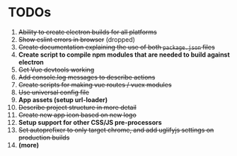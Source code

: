 # TODOs

  1. ~~Ability to create electron builds for all platforms~~
  2. ~~Show eslint errors in browser~~ (dropped)
  3. ~~Create documentation explaining the use of both `package.json` files~~
  4. **Create script to compile npm modules that are needed to build against electron**
  5. ~~Get Vue devtools working~~
  6. ~~Add console.log messages to describe actions~~
  7. ~~Create scripts for making vue routes / vuex modules~~
  8. ~~Use universal config file~~
  9. **App assets (setup url-loader)**
  10. ~~Describe project structure in more detail~~
  11. ~~Create new app icon based on new logo~~
  12. **Setup support for other CSS/JS pre-processors**
  13. ~~Set autoprefixer to only target chrome, and add uglifyjs settings on production builds~~
  14. **(more)**
